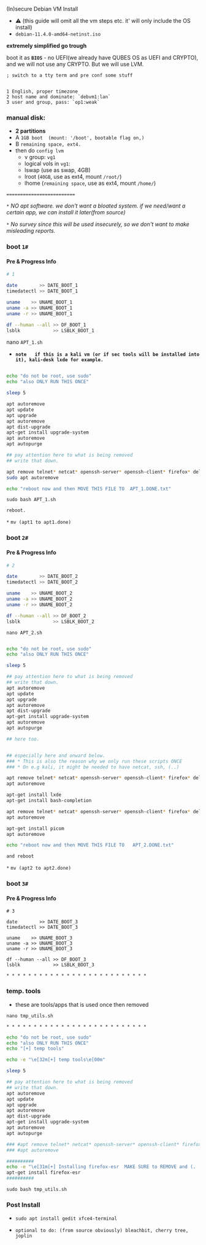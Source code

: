 (In)secure Debian VM Install

- :warning:  (this guide will omit all the vm steps etc. it' will only include the OS install)
- `debian-11.4.0-amd64-netinst.iso`

**extremely simplified go trough**

boot it as **`BIOS`** - no UEFI(we already have QUBES OS as UEFI and CRYPTO), and we will not use any CRYPTO. But we will use LVM.

`; switch to a tty term and pre conf some stuff`


```

1 English, proper timezone
2 host name and dominate: `debvm1:lan`
3 user and group, pass: `op1:weak`

```


### manual disk: 
- **2 partitions**
- A  `1GB boot  (mount: '/boot', bootable flag on,)`
- B  `remaining space, ext4. `
- then do `config lvm`
  -  v group: `vg1`
  -  logical vols in `vg1`:
    - lswap (use as swap, 4GB)
    - lroot (`40GB`,  use as ext4, mount `/root/`)
    - lhome (`remaining space`,  use as ext4, mount `/home/`)


`=========================`


`*` *NO apt software. we don't want a bloated system. if we need/want a certain app, we can install it later(from source)*

`*` *No survey since this will be used insecurely, so we don't want to make misleading reports.*


### boot `1#`

#### Pre & Progress Info

```sh
# 1

date        >> DATE_BOOT_1
timedatectl >> DATE_BOOT_1

uname    >> UNAME_BOOT_1
uname -a >> UNAME_BOOT_1
uname -r >> UNAME_BOOT_1

df --human --all >> DF_BOOT_1
lsblk            >> LSBLK_BOOT_1

```



nano `APT_1.sh`

- **`note   if this is a kali vm (or if sec tools will be installed into it), kali-desk lxde for example. `**

```sh

echo "do not be root, use sudo"
echo "also ONLY RUN THIS ONCE"

sleep 5

apt autoremove
apt update
apt upgrade
apt autoremove
apt dist-upgrade
apt-get install upgrade-system
apt autoremove
apt autopurge

## pay attention here to what is being removed
## write that down.

apt remove telnet* netcat* openssh-server* openssh-client* firefox* deluge* audacious* smplayer* vlc* lxmusic* parcellite*
sudo apt autoremove

echo "reboot now and then MOVE THIS FILE TO  APT_1.DONE.txt"

```

`sudo bash APT_1.sh`

`reboot.`

`*` `mv (apt1 to apt1.done)`




### boot `2#`


#### Pre & Progress Info

```sh
# 2

date        >> DATE_BOOT_2
timedatectl >> DATE_BOOT_2

uname    >> UNAME_BOOT_2
uname -a >> UNAME_BOOT_2
uname -r >> UNAME_BOOT_2

df --human --all >> DF_BOOT_2
lsblk            >> LSBLK_BOOT_2

```




`nano APT_2.sh`

```sh

echo "do not be root, use sudo"
echo "also ONLY RUN THIS ONCE"

sleep 5

## pay attention here to what is being removed
## write that down.
apt autoremove
apt update
apt upgrade
apt autoremove
apt dist-upgrade
apt-get install upgrade-system
apt autoremove
apt autopurge

## here too.


## especially here and onward below.
### * This is also the reason why we only run these scripts ONCE
### * On e.g kali, it might be needed to have netcat, ssh, (..)

apt remove telnet* netcat* openssh-server* openssh-client* firefox* deluge* audacious* smplayer* vlc* lxmusic* parcellite*
apt autoremove

apt-get install lxde
apt-get install bash-completion

apt remove telnet* netcat* openssh-server* openssh-client* firefox* deluge* audacious* smplayer* vlc* lxmusic* parcellite*
apt autoremove

apt-get install picom
apt autoremove

echo "reboot now and then MOVE THIS FILE TO   APT_2.DONE.txt"

```

`and reboot`

`*` `mv (apt2 to apt2.done)`






### boot `3#`

#### Pre & Progress Info

```
# 3

date        >> DATE_BOOT_3
timedatectl >> DATE_BOOT_3

uname    >> UNAME_BOOT_3
uname -a >> UNAME_BOOT_3
uname -r >> UNAME_BOOT_3

df --human --all >> DF_BOOT_3
lsblk            >> LSBLK_BOOT_3

```

`* * * * * * * * * * * * * * * * * * * * * * * * * * `
### temp. tools
- these are tools/apps that is used once then removed

`nano tmp_utils.sh`

`* * * * * * * * * * * * * * * * * * * * * * * * * * `

```sh
echo "do not be root, use sudo"
echo "also ONLY RUN THIS ONCE"
echo "[+] temp tools"

echo -e "\e[32m[+] temp tools\e[00m"

sleep 5

## pay attention here to what is being removed
## write that down.
apt autoremove
apt update
apt upgrade
apt autoremove
apt dist-upgrade
apt-get install upgrade-system
apt autoremove
apt autopurge

### #apt remove telnet* netcat* openssh-server* openssh-client* firefox* deluge* audacious* smplayer* vlc* lxmusic* parcellite*
### #apt autoremove

##########
echo -e "\e[31m[+] Installing firefox-esr  MAKE SURE to REMOVE and (. ..) then install firefox from the trusted source. \e[00m"
apt-get install firefox-esr
##########

```

`sudo bash tmp_utils.sh`



### Post Install  

- `sudo apt install gedit xfce4-terminal`

- `optional to do: (from source obviously) bleachbit, cherry tree, joplin`








